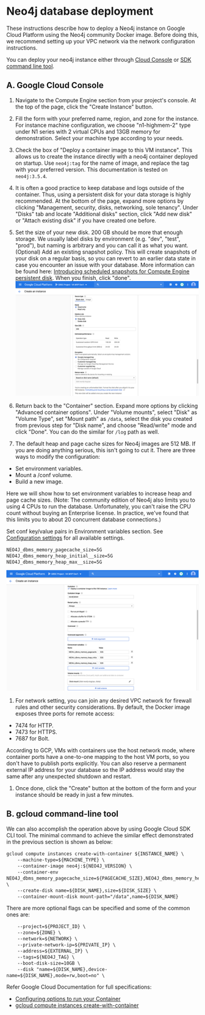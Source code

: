# Neo4j database deployment

These instructions describe how to deploy a Neo4j instance on Google Cloud Platform using the Neo4j community Docker image. Before doing this, we recommend setting up your VPC network via the network configuration instructions.

You can deploy your neo4j instance either through [Cloud Console](#a-google-cloud-console) or [SDK command line tool](#b-gcloud-command-line-tool).

## A. Google Cloud Console
1. Navigate to the Compute Engine section from your project's console. At the top of the page, click the "Create Instance" button.

1. Fill the form with your preferred name, region, and zone for the instance. For instance machine configuration, we choose "n1-highmem-2" type under N1 series with 2 virtual CPUs and 13GB memory for demonstration. Select your machine type according to your needs.

1. Check the box of "Deploy a container image to this VM instance". This allows us to create the instance directly with a neo4j container deployed on startup. Use `neo4j:tag` for the name of image, and replace the tag with your preferred version. This documentation is tested on `neo4j:3.5.4`.

1. It is often a good practice to keep database and logs outside of the container. Thus, using a persistent disk for your data storage is highly recommended. At the bottom of the page, expand more options by clicking "Management, security, disks, networking, sole tenancy". Under "Disks" tab and locate "Additional disks" section, click "Add new disk" or "Attach existing disk" if you have created one before.

1. Set the size of your new disk. 200 GB should be more that enough storage. We usually label disks by environment (e.g. "dev", "test", "prod"), but naming is arbitrary and you can call it as what you want. (Optional) Add an existing snapshot policy. This will create snapshots of your disk on a regular basis, so you can revert to an earlier data state in case you encounter an issue with your database. More information can be found here: [Introducing scheduled snapshots for Compute Engine persistent disk](https://cloud.google.com/blog/products/compute/introducing-scheduled-snapshots-for-compute-engine-persistent-disk). When you finish, click "done".
![Add new disk](images/disk.png)

1. Return back to the "Container" section. Expand more options by clicking "Advanced container options". Under "Volume mounts", select "Disk" as "Volume Type", set "Mount path" as `/data`, select the disk you created from previous step for "Disk name", and choose "Read/write" mode and click "Done". You can do the similar for `/log` path as well.

1. The default heap and page cache sizes for Neo4j images are 512 MB. If you are doing anything serious, this isn't going to cut it. There are three ways to modify the configuration:
 * Set environment variables.
 * Mount a /conf volume.
 * Build a new image.

 Here we will show how to set environment variables to increase heap and page cache sizes. (Note: The community edition of Neo4j also limits you to using 4 CPUs to run the database. Unfortunately, you can't raise the CPU count without buying an Enterprise license. In practice, we've found that this limits you to about 20 concurrent database connections.)

 Set conf key/value pairs in Environment variables section. See [Configuration settings](https://neo4j.com/docs/operations-manual/current/reference/configuration-settings/) for all available settings.
 ```
NEO4J_dbms_memory_pagecache_size=5G
NEO4J_dbms_memory_heap_initial__size=5G
NEO4J_dbms_memory_heap_max__size=5G
 ```
 ![Volume mounts](images/container.png)

1. For network setting, you can join any desired VPC network for firewall rules and other security considerations. By default, the Docker image exposes three ports for remote access:
 * 7474 for HTTP.
 * 7473 for HTTPS.
 * 7687 for Bolt.

 According to GCP, VMs with containers use the host network mode, where container ports have a one-to-one mapping to the host VM ports, so you don't have to publish ports explicitly. You can also reserve a permanent external IP address for your database so the IP address would stay the same after any unexpected shutdown and restart.

1. Once done, click the "Create" button at the bottom of the form and your instance should be ready in just a few minutes.

## B. gcloud command-line tool
We can also accomplish the operation above by using Google Cloud SDK CLI tool. The minimal command to achieve the similar effect demonstrated in the previous section is shown as below:
```
gcloud compute instances create-with-container ${INSTANCE_NAME} \
    --machine-type=${MACHINE_TYPE} \
    --container-image neo4j:${NEO4J_VERSION} \
    --container-env NEO4J_dbms_memory_pagecache_size=${PAGECACHE_SIZE},NEO4J_dbms_memory_heap_initial__size=${HEAP_INIT_SIZE},NEO4J_dbms_memory_heap_max__size=${HEAP_MAX_SIZE} \
    --create-disk name=${DISK_NAME},size=${DISK_SIZE} \
    --container-mount-disk mount-path="/data",name=${DISK_NAME}
```
There are more optional flags can be specified and some of the common ones are:
```
    --project=${PROJECT_ID} \
    --zone=${ZONE} \
    --network=${NETWORK} \
    --private-network-ip=${PRIVATE_IP} \
    --address=${EXTERNAL_IP} \
    --tags=${NEO4J_TAG} \
    --boot-disk-size=10GB \
    --disk "name=${DISK_NAME},device-name=${DISK_NAME},mode=rw,boot=no" \
```
Refer Google Cloud Documentation for full specifications:
* [Configuring options to run your Container](https://cloud.google.com/compute/docs/containers/configuring-options-to-run-containers)
* [gcloud compute instances create-with-container](https://cloud.google.com/sdk/gcloud/reference/compute/instances/create-with-container)

<!--
```
gcloud compute instances create-with-container trellis-neo4j-xingziye \
    --machine-type=n1-highmem-2 \
    --tags=neo4j \
    --container-image neo4j:3.5.4 \
    --container-env NEO4J_dbms_memory_pagecache_size=5G,NEO4J_dbms_memory_heap_initial__size=5G,NEO4J_dbms_memory_heap_max__size=5G \
    --create-disk name=disk-neo4j-xingziye,size=200GB \
    --container-mount-disk mount-path="/data",name=disk-neo4j-xingziye
```
--!>
